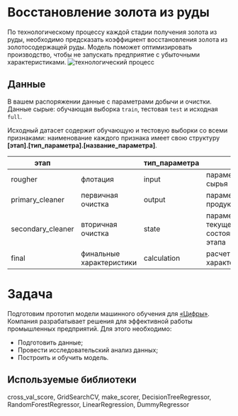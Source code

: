 # Восстановление золота из руды
По технологическому процессу каждой стадии получения золота из руды, необходимо предсказать коэффициент восстановления золота из золотосодержащей руды. 
Модель поможет оптимизировать производство, чтобы не запускать предприятие с убыточными характеристиками.
![технологический процесс](https://user-images.githubusercontent.com/62104692/172039025-076184c0-9a0e-429e-9cf0-3fdfd8d9869c.jpg)


## Данные
В вашем распоряжении данные с параметрами добычи и очистки. Данные сырые: обучающая выборка `train`, тестовая `test` и исходная `full`. 

Исходный датасет содержит обучающую и тестовую выборки со всеми признаками: наименование каждого признака имеет свою структуру **[этап].[тип_параметра].[название_параметра]**.

 **этап**          |                          | **тип_параметра** |                                    | **параметры_этапов** |                      |  
-------------------|--------------------------|-------------------|------------------------------------|----------------------|----------------------|
 rougher           | флотация                 | input             | параметры сырья                    | air amount           | объём воздуха        |          
 primary_cleaner   | первичная очистка        | output            | параметры продукта                 | fluid levels         | уровень жидкости     |          
 secondary_cleaner | вторичная очистка        | state             | параметры текущего состояния этапа | feed size            | размер гранул сырья  |          
 final             | финальные характеристики | calculation       | расчетные характеристики           | feed rate            | скорость подачи      |           

# Задача
Подготовим прототип модели машинного обучения для [«Цифры»](https://www.zyfra.com/). Компания разрабатывает решения для эффективной работы промышленных предприятий. Для этого необходимо:
* Подготовить данные;
* Провести исследовательский анализ данных;
* Построить и обучить модель. 

## Используемые библиотеки
cross_val_score, GridSearchCV, make_scorer, DecisionTreeRegressor, RandomForestRegressor, LinearRegression, DummyRegressor
